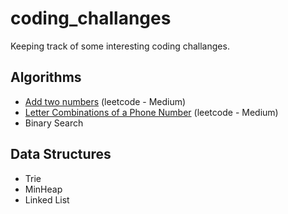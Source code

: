 # coding_challanges

Keeping track of some interesting coding challanges.

## Algorithms
* [Add two numbers](https://leetcode.com/problems/letter-combinations-of-a-phone-number/) (leetcode - Medium)
* [Letter Combinations of a Phone Number](https://leetcode.com/problems/letter-combinations-of-a-phone-number/) (leetcode - Medium)
* Binary Search

## Data Structures
* Trie
* MinHeap
* Linked List